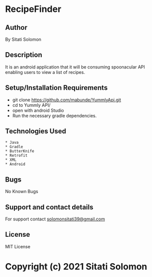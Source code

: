 # RecipeFinder
## Author
By Sitati Solomon

## Description
It is an android application that it will be consuming spoonacular API enabling users to view a list of recipes.

## Setup/Installation Requirements
* git clone https://github.com/mabunde/YummlyApi.git
* cd to Yummly API/
* open with android Studio
* Run the necessary gradle dependencies.

## Technologies Used
    * Java
    * Gradle
    * ButterKnife
    * Retrofit
    * XML
    * Android
## Bugs
No Known Bugs

## Support and contact details
For support contact solomonsitati39@gmail.com

## License
MIT License

# Copyright (c) 2021 Sitati Solomon